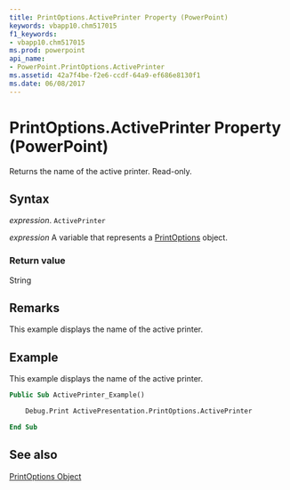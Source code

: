 ```yaml
---
title: PrintOptions.ActivePrinter Property (PowerPoint)
keywords: vbapp10.chm517015
f1_keywords:
- vbapp10.chm517015
ms.prod: powerpoint
api_name:
- PowerPoint.PrintOptions.ActivePrinter
ms.assetid: 42a7f4be-f2e6-ccdf-64a9-ef686e8130f1
ms.date: 06/08/2017
---
```



# PrintOptions.ActivePrinter Property (PowerPoint)

Returns the name of the active printer. Read-only.


## Syntax

 _expression_. `ActivePrinter`

 _expression_ A variable that represents a [PrintOptions](./PowerPoint.PrintOptions.md) object.


### Return value

String


## Remarks

This example displays the name of the active printer.


## Example

This example displays the name of the active printer.


```vb
Public Sub ActivePrinter_Example()

    Debug.Print ActivePresentation.PrintOptions.ActivePrinter

End Sub
```


## See also


[PrintOptions Object](PowerPoint.PrintOptions.md)

